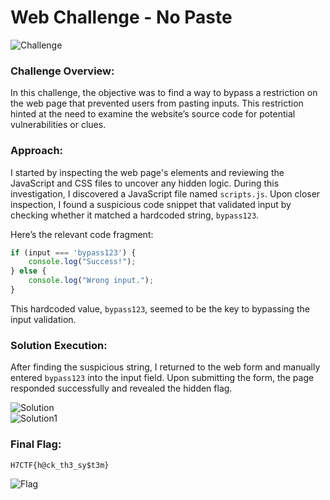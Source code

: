 # Web Challenge - No Paste

![Challenge](https://github.com/x03ee/CTF-Writeup/blob/main/2024/H7CTF-2024/web/No%20Paste/challenge.png)

### Challenge Overview:
In this challenge, the objective was to find a way to bypass a restriction on the web page that prevented users from pasting inputs. This restriction hinted at the need to examine the website’s source code for potential vulnerabilities or clues.

### Approach:
I started by inspecting the web page's elements and reviewing the JavaScript and CSS files to uncover any hidden logic. During this investigation, I discovered a JavaScript file named `scripts.js`. Upon closer inspection, I found a suspicious code snippet that validated input by checking whether it matched a hardcoded string, `bypass123`.

Here’s the relevant code fragment:
```js
if (input === 'bypass123') {
    console.log("Success!");
} else {
    console.log("Wrong input.");
}
```
This hardcoded value, `bypass123`, seemed to be the key to bypassing the input validation.

### Solution Execution:
After finding the suspicious string, I returned to the web form and manually entered `bypass123` into the input field. Upon submitting the form, the page responded successfully and revealed the hidden flag.

![Solution](https://github.com/x03ee/CTF-Writeup/blob/main/2024/H7CTF-2024/web/No%20Paste/solution.png)  
![Solution1](https://github.com/x03ee/CTF-Writeup/blob/main/2024/H7CTF-2024/web/No%20Paste/solution1.png)

### Final Flag:
```
H7CTF{h@ck_th3_sy$t3m}
```

![Flag](https://github.com/x03ee/CTF-Writeup/blob/main/2024/H7CTF-2024/web/No%20Paste/flag.png)
